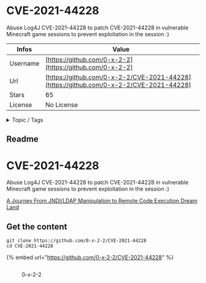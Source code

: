 # CVE-2021-44228

Abuse Log4J CVE-2021-44228 to patch CVE-2021-44228 in vulnerable Minecraft game sessions to prevent exploitation in the session :) 

| Infos    | Value                                                              |
| -------- | -------------------------------------------------------------------|
| Username | [https://github.com/0-x-2-2](https://github.com/0-x-2-2) |
| Url      | [https://github.com/0-x-2-2/CVE-2021-44228](https://github.com/0-x-2-2/CVE-2021-44228)                                               |
| Stars    | 65                                                          |
| License  | No License                                                        |

<details>

<summary>Topic / Tags</summary>

* cve-2021-44228* exploit* jndi* ldap* log4j* minecraft* rce

</details>

## Readme

# CVE-2021-44228
Abuse Log4J CVE-2021-44228 to patch CVE-2021-44228 in vulnerable Minecraft game sessions to prevent exploitation in the session :)

[A Journey From JNDI/LDAP Manipulation to Remote Code Execution Dream Land](https://www.youtube.com/watch?v=Y8a5nB-vy78)



## Get the content

```
git clone https://github.com/0-x-2-2/CVE-2021-44228
cd CVE-2021-44228
```

{% embed url="https://github.com/0-x-2-2/CVE-2021-44228" %}

<figure><img src="https://avatars.githubusercontent.com/u/9968651?v=4" alt=""><figcaption><p>0-x-2-2</p></figcaption></figure>
